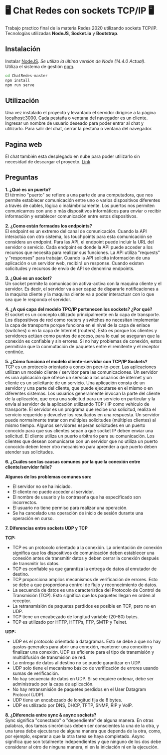 # 🖥 Chat Redes con sockets TCP/IP 🖥
Trabajo practico final de la materia Redes 2020 utilizando sockets TCP/IP. Tecnologías utilizadas **NodeJS**, **Socket.io** y **Bootstrap**.

## Instalación
Instalar [NodeJS](https://nodejs.org/es/). *Se utilizo la última versión de Node (14.4.0 Actual)*.\
Utiliza el sistema de gestión [npm](https://www.npmjs.com/).

```bash
cd ChatRedes-master
npm install
npm run serve
```
## Utilización
Una vez instalado el proyecto y levantado el servidor dirigirse a la página [localhost:3000](http://localhost:3000/). Cada pestaña o ventana del navegador es un cliente. Ingresar un nombre de usuario deseado para poder entrar al chat y utilizarlo. Para salir del chat, cerrar la pestaña o ventana del navegador.

## Pagina web
El chat también esta desplegado en nube para poder utilizarlo sin necesidad de descargar el proyecto. [Link](https://chattpredes.herokuapp.com/)

## Preguntas
**1. ¿Qué es un puerto?**\
El término "puerto" se refiere a una parte de una computadora, que nos permite establecer comunicación entre uno o varios dispositivos diferentes a través de cables, lógica o inalámbricamente. Los puertos nos permiten comunicarnos con uno o más dispositivos informáticos para enviar o recibir información y establecer comunicación entre estos dispositivos.

**2. ¿Como están formados los endpoints?**\
El endpoint es un extremo del canal de comunicación. Cuando la API interactúa con otro sistema, los touchpoints para esta comunicación se considera un endpoint. Para las API, el endpoint puede incluir la URL del servidor o servicio. Cada endpoint es donde la API puede acceder a los recursos que necesita para realizar sus funciones. La API utiliza "requests" y "responses" para trabajar. Cuando la API solicita información de una aplicación o un servidor web, recibirá un response. Cuando existen solicitudes y recursos de envío de API se denomina endpoints.

**3. ¿Qué es un socket?**\
Un socket permite la comunicación activa-activa con la maquina cliente y el servidor. Es decir, el servidor va a ser capaz de dispararle notificaciones a la maquina cliente y la maquina cliente va a poder interactuar con lo que sea que le responda el servidor.

**4. ¿A qué capa del modelo TPC/IP pertenecen los sockets? ¿Por qué?**\
El socket es un concepto utilizado principalmente en la capa de transporte. Los dispositivos de red como routers y switches no necesitan implementar la capa de transporte porque funciona en el nivel de la capa de enlace (switches) o en la capa de Internet (routers). Esto es porque los clientes y servidores actúan como puntos de acceso, para lo cual se aseguran que la conexión es confiable y sin errores. Si no hay problemas de conexión, estos permitirán que la conmutación de paquetes entre el remitente y el receptor continúe.

**5. ¿Cómo funciona el modelo cliente-servidor con TCP/IP Sockets?**\
TCP es un protocolo orientado a conexión peer-to-peer. Las aplicaciones utilizan un modelo cliente / servidor para las comunicaciones.
Un servidor es una aplicación que ofrece un servicio a los usuarios de internet y un cliente es un solicitante de un servicio. Una aplicación consta de un servidor y una parte del cliente, que puede ejecutarse en el mismo o en diferentes sistemas.
Los usuarios generalmente invocan la parte del cliente de la aplicación, que crea una solicitud para un servicio en particular y la envía al servidor de la aplicación utilizando TCP / IP como vehículo de transporte.
El servidor es un programa que recibe una solicitud, realiza el servicio requerido y devuelve los resultados en una respuesta. Un servidor puede normalmente tratar con múltiples solicitudes (múltiples clientes) al mismo tiempo.
Algunos servidores esperan solicitudes en un puerto conocido para que sus clientes sepan a qué socket IP deben enviar una solicitud. El cliente utiliza un puerto arbitrario para su comunicación. Los clientes que desean comunicarse con un servidor que no utiliza un puerto conocido deben tener otro mecanismo para aprender a qué puerto deben atender sus solicitudes.

**6. ¿Cuáles son las causas comunes por la que la conexión entre cliente/servidor falle?**

**Algunos de los problemas comunes son:**
- El servidor no se ha iniciado.
- El cliente no puede acceder al servidor.
- El nombre de usuario y la contraseña que ha especificado son incorrectos.
- El usuario no tiene permiso para realizar una operación.
- Se ha cancelado una operación de inicio de sesión durante una operación en curso.

**7. Diferencias entre sockets UDP y TCP**

**TCP:**
- TCP es un protocolo orientado a la conexión. La orientación de conexión significa que los dispositivos de comunicación deben establecer una conexión antes de transmitir datos y deben cerrar la conexión después de transmitir los datos.
- TCP es confiable ya que garantiza la entrega de datos al enrutador de destino.
- TCP proporciona amplios mecanismos de verificación de errores. Esto se debe a que proporciona control de flujo y reconocimiento de datos.
- La secuencia de datos es una característica del Protocolo de Control de Transmisión (TCP). Esto significa que los paquetes llegan en orden al receptor.
- La retransmisión de paquetes perdidos es posible en TCP, pero no en UDP.
- TCP tiene un encabezado de longitud variable (20-80) bytes.
- TCP es utilizado por HTTP, HTTPs, FTP, SMTP y Telnet.

**UDP:**

- UDP es el protocolo orientado a datagramas. Esto se debe a que no hay gastos generales para abrir una conexión, mantener una conexión y finalizar una conexión. UDP es eficiente para el tipo de transmisión y multidifusión de transmisión de red.
- La entrega de datos al destino no se puede garantizar en UDP.
- UDP solo tiene el mecanismo básico de verificación de errores usando sumas de verificación.
- No hay secuencia de datos en UDP. Si se requiere ordenar, debe ser administrado por la capa de aplicación.
- No hay retransmisión de paquetes perdidos en el User Datagram Protocol (UDP).
- UDP tiene un encabezado de longitud fija de 8 bytes.
- UDP es utilizado por DNS, DHCP, TFTP, SNMP, RIP y VoIP.

**8. ¿Diferencia entre sync & async sockets?**\
Sync significa "conectado" o "dependiente" de alguna manera. En otras palabras, dos tareas sincrónicas deben ser conscientes la una de la otra, y una tarea debe ejecutarse de alguna manera que dependa de la otra, como, por ejemplo, esperar a que la otra tarea se haya completado.
Async significa que son totalmente independientes y que ninguno de los dos debe considerar al otro de ninguna manera, ni en la iniciación ni en la ejecución.
